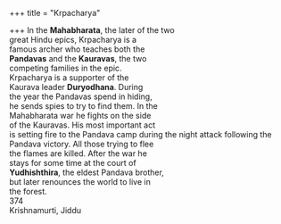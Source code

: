 +++
title = "Krpacharya"

+++
In the **Mahabharata**, the later of the two  
great Hindu epics, Krpacharya is a  
famous archer who teaches both the  
**Pandavas** and the **Kauravas**, the two  
competing families in the epic.  
Krpacharya is a supporter of the  
Kaurava leader **Duryodhana**. During  
the year the Pandavas spend in hiding,  
he sends spies to try to find them. In the  
Mahabharata war he fights on the side  
of the Kauravas. His most important act  
is setting fire to the Pandava camp during the night attack following the  
Pandava victory. All those trying to flee  
the flames are killed. After the war he  
stays for some time at the court of  
**Yudhishthira**, the eldest Pandava brother,  
but later renounces the world to live in  
the forest.  
374  
Krishnamurti, Jiddu